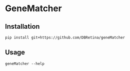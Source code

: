 # GeneMatcher

## Installation

```
pip install git+https://github.com/DBRetina/geneMatcher
```

## Usage

```
geneMatcher --help
```